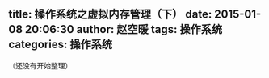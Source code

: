 title: 操作系统之虚拟内存管理（下）
date: 2015-01-08 20:06:30
author: 赵空暖
tags: 操作系统
categories: 操作系统
---
（还没有开始整理）